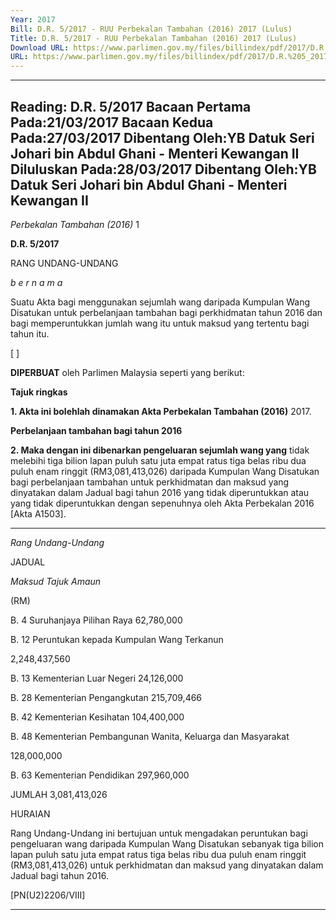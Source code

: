 ```yaml
---
Year: 2017
Bill: D.R. 5/2017 - RUU Perbekalan Tambahan (2016) 2017 (Lulus)
Title: D.R. 5/2017 - RUU Perbekalan Tambahan (2016) 2017 (Lulus)
Download URL: https://www.parlimen.gov.my/files/billindex/pdf/2017/D.R.%205_2017%20(BM).pdf
URL: https://www.parlimen.gov.my/files/billindex/pdf/2017/D.R.%205_2017%20(BM).pdf
---
```

---
Reading:
D.R. 5/2017
Bacaan Pertama Pada:21/03/2017
Bacaan Kedua Pada:27/03/2017
Dibentang Oleh:YB Datuk Seri Johari bin Abdul Ghani - Menteri Kewangan II
Diluluskan Pada:28/03/2017
Dibentang Oleh:YB Datuk Seri Johari bin Abdul Ghani - Menteri Kewangan II
---

_Perbekalan Tambahan (2016)_ 1

**D.R. 5/2017**

RANG UNDANG-UNDANG

_b e r n a m a_

Suatu Akta bagi menggunakan sejumlah wang daripada Kumpulan
Wang Disatukan untuk perbelanjaan tambahan bagi perkhidmatan
tahun 2016 dan bagi memperuntukkan jumlah wang itu untuk
maksud yang tertentu bagi tahun itu.

[ ]

**DIPERBUAT** oleh Parlimen Malaysia seperti yang berikut:

**Tajuk ringkas**

**1. Akta ini bolehlah dinamakan Akta Perbekalan Tambahan (2016)**
2017.

**Perbelanjaan tambahan bagi tahun 2016**

**2. Maka dengan ini dibenarkan pengeluaran sejumlah wang yang**
tidak melebihi tiga bilion lapan puluh satu juta empat ratus tiga
belas ribu dua puluh enam ringgit (RM3,081,413,026) daripada
Kumpulan Wang Disatukan bagi perbelanjaan tambahan untuk
perkhidmatan dan maksud yang dinyatakan dalam Jadual bagi
tahun 2016 yang tidak diperuntukkan atau yang tidak diperuntukkan
dengan sepenuhnya oleh Akta Perbekalan 2016 [Akta A1503].


-----

_Rang Undang-Undang_

JADUAL

_Maksud_ _Tajuk_ _Amaun_

(RM)

B. 4 Suruhanjaya Pilihan Raya 62,780,000


B. 12 Peruntukan kepada Kumpulan Wang
Terkanun


2,248,437,560


B. 13 Kementerian Luar Negeri 24,126,000

B. 28 Kementerian Pengangkutan 215,709,466

B. 42 Kementerian Kesihatan 104,400,000


B. 48 Kementerian Pembangunan Wanita,
Keluarga dan Masyarakat


128,000,000


B. 63 Kementerian Pendidikan 297,960,000

JUMLAH 3,081,413,026

HURAIAN

Rang Undang-Undang ini bertujuan untuk mengadakan peruntukan bagi
pengeluaran wang daripada Kumpulan Wang Disatukan sebanyak tiga bilion
lapan puluh satu juta empat ratus tiga belas ribu dua puluh enam ringgit
(RM3,081,413,026) untuk perkhidmatan dan maksud yang dinyatakan dalam
Jadual bagi tahun 2016.

[PN(U2)2206/VIII]


-----

